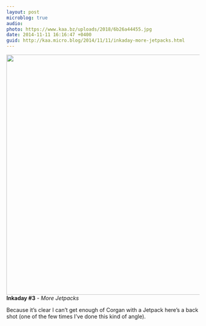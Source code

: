 ```yaml
---
layout: post
microblog: true
audio: 
photo: https://www.kaa.bz/uploads/2018/6b26a44455.jpg
date: 2014-11-11 16:16:47 +0400
guid: http://kaa.micro.blog/2014/11/11/inkaday-more-jetpacks.html
---
```

<img src="https://www.kaa.bz/uploads/2018/6b26a44455.jpg" alt="" width="840" height="627" class="alignnone size-full wp-image-297" /><strong>Inkaday #3</strong> - <em>More Jetpacks</em>

Because it’s clear I can’t get enough of Corgan with a Jetpack here’s a back shot (one of the few times I’ve done this kind of angle).
